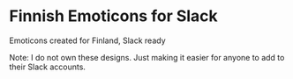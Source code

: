 # Finnish Emoticons for Slack
Emoticons created for Finland, Slack ready

Note: I do not own these designs. Just making it easier for anyone to add to their Slack accounts.